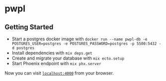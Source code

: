 # pwpl

## Getting Started

- Start a postgres docker image with `docker run --name pwpl-db -e POSTGRES_USER=postgres -e POSTGRES_PASSWORD=postgres -p 5500:5432 -d postgres`
- Install dependencies with `mix deps.get`
- Create and migrate your database with `mix ecto.setup`
- Start Phoenix endpoint with `mix phx.server`

Now you can visit [`localhost:4000`](http://localhost:4000) from your browser.
